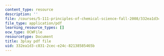 ```yaml
---
content_type: resource
description: ''
file: /courses/5-111-principles-of-chemical-science-fall-2008/332ea1d3c8312cece24c82138585465b_MUUl2yd3C9s.pdf
file_type: application/pdf
learning_resource_types: []
ocw_type: OCWFile
resourcetype: Document
title: 3play pdf file
uid: 332ea1d3-c831-2cec-e24c-82138585465b
---
```

